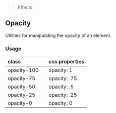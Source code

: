 > Effects

## Opacity

Utilities for manipulating the opacity of an element.

### Usage

| class |  | css properties |
|:--|:--|:--|
| opacity-100 |  | opacity: 1 |
| opacity-75 |  | opacity: .75 |
| opacity-50 |  | opacity: .5 |
| opacity-25 |  | opacity: .25 |
| opacity-0 |  | opacity: 0 |
